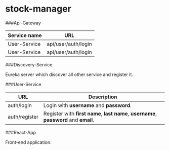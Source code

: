 # stock-manager

###Api-Gateway
                    
Service name  | URL
------------- | -------------
User-Service  | api/user/auth/login
User-Service  | api/user/auth/login

###Discovery-Service
                    
Eureka server which discover all other service and register it.

###User-Service
                    
URL  | Description
------------- | -------------
auth/login  | Login with **username** and **password**.
auth/register  | Register with **first name**, **last name**, **username**, **password** and **email**.

###React-App
                    
Front-end application.
